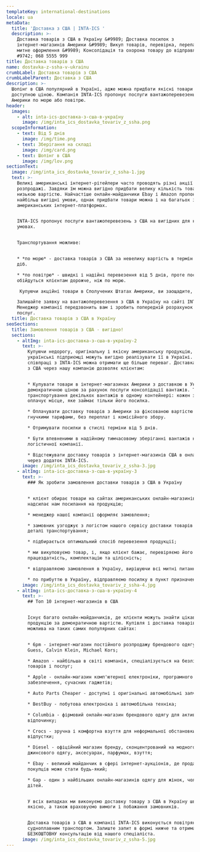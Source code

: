 ```yaml
---
templateKey: international-destinations
locale: ua
metaData:
  title: 'Доставка з США | INTA-ICS '
  description: >-
    Доставка товарів з США в Україну &#9989; Доставка посилок з
    інтернет-магазинів Америки &#9989; Викуп товарів, перевірка, перепакування,
    митне оформлення &#9989; Консолідація та охорона товару до відправлення &
    #9742; 068 5555 999
title: Доставка товарів з США
name: dostavka-z-ssha-v-ukrainu
crumbLabel: Доставка товарів з США
crumbLabelParent: Доставка з США
description: >-
  Шопінг в США популярний в Україні, адже можна придбати якісні товари за
  доступною ціною. Компанія INTA-ICS пропонує послуги вантажоперевезень з
  Америки по морю або повітрю.
header:
  images:
    - alt: inta-ics-доставка-з-сша-в-україну
      image: /img/inta_ics_dostavka_tovariv_z_ssha.png
  scopeInformation:
    - text: Від 5 днів
      image: /img/time.png
    - text: Зберігання на складі
      image: /img/card.png
    - text: Шопінг в США
      image: /img/lov.png
sectionText:
  image: /img/inta_ics_dostavka_tovariv_z_ssha-1.jpg
  text: >-
    Великі американські інтернет-рітейлери часто проводять різні акції і
    розпродажі. Завдяки їм можна вигідно придбати велику кількість товарів за
    низькою вартістю. Найчастіше онлайн-майданчики Ebay і Amazon пропонують
    найбільш вигідні умови, однак придбати товари можна і на багатьох інших
    американських інтернет-платформах. 


    INTA-ICS пропонує послуги вантажоперевезень з США на вигідних для клієнтів
    умовах. 


    Транспортування можливе: 


    * *по морю* - доставка товарів з США за невелику вартість в термін від 35
    діб. 

    * *по повітрю* - швидкі і надійні перевезення від 5 днів, проте послуги
    обійдуться клієнтам дорожче, ніж по морю.

     Купуючи акційні товари в Сполучених Штатах Америки, ви заощадите, отримавши при цьому оригінальну продукцію високої якості, аналоги якої не завжди можна знайти на українському ринку. 

    Залишайте заявку на вантажоперевезення з США в Україну на сайті INTA-ICS.
    Менеджер компанії передзвонить вам і зробить попередній розрахунок вартості
    послуг.
  title: Доставка товарів з США в Україну
seoSections:
  title: Замовлення товарів з США - вигідно!
  sections:
    - altImg: inta-ics-доставка-з-сша-в-україну-2
      text: >-
        Купуючи недорогу, оригінальну і якісну американську продукцію,
        українські підприємці можуть вигідно реалізувати її в Україні. При
        співпраці з INTA-ICS можна отримати ще більше переваг. Доставка товарів
        з США через нашу компанію дозволяє клієнтам:


        * Купувати товари в інтернет-магазинах Америки з доставкою в Україну за
        демократичною ціною за рахунок послуги консолідації вантажів. Тобто
        транспортування декількох вантажів в одному контейнері: кожен замовник
        оплачує місце, яке займає тільки його посилка.

        * Оплачувати доставку товарів з Америки за фіксованою вартістю і
        гнучкими тарифами, без переплат і комісійного збору.

        * Отримувати посилки в стислі терміни від 5 днів.

        * Бути впевненими в надійному тимчасовому зберіганні вантажів на складі
        логістичної компанії.

        * Відстежувати доставку товарів з інтернет-магазинів США в онлайн-режимі
        через додаток INTA-ICS.
      image: /img/inta_ics_dostavka_tovariv_z_ssha-3.jpg
    - altImg: inta-ics-доставка-з-сша-в-україну-3
      text: >-
        ### Як зробити замовлення доставки товарів з США в Україну


        * клієнт обирає товари на сайтах американських онлайн-магазинів і
        надсилає нам посилання на продукцію;

        * менеджер нашої компанії оформляє замовлення;

        * замовник узгоджує з логістом нашого сервісу доставки товарів з США
        деталі транспортування;

        * підбирається оптимальний спосіб перевезення продукції;

        * ми викуповуємо товар, і, якщо клієнт бажає, перевіряємо його
        працездатність, комплектацію та цілісність;

        * відправляємо замовлення в Україну, вирішуючи всі митні питання;

        * по прибуттю в Україну, відправляємо посилку в пункт призначення.
      image: /img/inta_ics_dostavka_tovariv_z_ssha-4.jpg
    - altImg: inta-ics-доставка-з-сша-в-україну-4
      text: >-
        ## Топ 10 інтернет-магазинів в США


        Існує багато онлайн-майданчиків, де клієнти можуть знайти цікаву для них
        продукцію за демократичною вартістю. Купівля і доставка товарів з США
        можлива на таких самих популярних сайтах:


        * 6pm - інтернет-магазин постійного розпродажу брендового одягу марок
        Guess, Calvin Klein, Michael Kors;

        * Amazon - найбільша в світі компанія, спеціалізується на безлічі
        товарів і послуг;

        * Apple - онлайн-магазин комп'ютерної електроніки, програмного
        забезпечення, сучасних гаджетів;

        * Auto Parts Cheaper - доступні і оригінальні автомобільні запчастини;

        * BestBuy - побутова електроніка і автомобільна техніка;

        * Columbia - фірмовий онлайн-магазин брендового одягу для активного
        відпочинку;

        * Crocs - зручна і комфортна взуття для неформальної обстановки,
        відпустки;

        * Diesel - офіційний магазин бренду, сконцентрований на модного
        джинсового одягу, аксесуарах, парфумах, взуття;

        * Ebay - великий майданчик в сфері інтернет-аукціонів, де продавцем і
        покупців може стати будь-який;

        * Gap - один з найбільших онлайн-магазинів одягу для жінок, чоловіків і
        дітей.


        У всіх випадках ми виконуємо доставку товару з США в Україну швидко і
        якісно, ​​а також враховуємо вимоги і побажання замовників.


        Доставка товарів з США в компанії INTA-ICS виконується повітряним або
        судноплавним транспортом. Залиште запит в формі нижче та отримайте
        БЕЗКОШТОВНУ консультацію від нашого спеціаліста.
      image: /img/inta_ics_dostavka_tovariv_z_ssha-5.jpg
---
```

